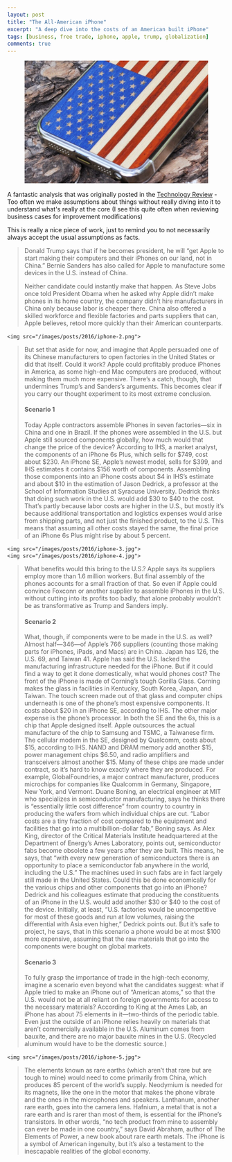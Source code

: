 ```yaml
---
layout: post
title: "The All-American iPhone"
excerpt: "A deep dive into the costs of an American built iPhone"
tags: [business, free trade, iphone, apple, trump, globalization]
comments: true 
---
```

<figure>
	<img src="/images/posts/2016/iphone-1.jpg">
</figure>

A fantastic analysis that was originally posted in the [Technology Review](https://www.technologyreview.com/s/601491/the-all-american-iphone/) - Too often we make assumptions about things without really diving into it to understand what's really at the core (I see this quite often when reviewing business cases for improvement modifications)

This is really a nice piece of work, just to remind you to not necessarily always accept the usual assumptions as facts.

> Donald Trump says that if he becomes president, he will “get Apple to start making their computers and their iPhones on our land, not in China.” Bernie ­Sanders has also called for Apple to manufacture some devices in the U.S. instead of China.
> 
> Neither candidate could instantly make that happen. As Steve Jobs once told President Obama when he asked why Apple didn’t make phones in its home country, the company didn’t hire manufacturers in China only because labor is cheaper there. China also offered a skilled workforce and flexible factories and parts suppliers that can, Apple believes, retool more quickly than their American counterparts. 
>
> <figure>
	<img src="/images/posts/2016/iphone-2.png">
> </figure>
>
> But set that aside for now, and imagine that Apple persuaded one of its Chinese manufacturers to open factories in the United States or did that itself. Could it work? Apple could profitably produce iPhones in America, as some high-end Mac computers are produced, without making them much more expensive. There’s a catch, though, that undermines Trump’s and Sanders’s arguments. This becomes clear if you carry our thought experiment to its most extreme conclusion. 
>
> #### Scenario 1
> Today Apple contractors assemble iPhones in seven factories—six in China and one in Brazil. If the phones were assembled in the U.S. but Apple still sourced components globally, how much would that change the price of the device?
> According to IHS, a market analyst, the components of an iPhone 6s Plus, which sells for $749, cost about $230. An iPhone SE, Apple’s newest model, sells for $399, and IHS estimates it contains $156 worth of components.
> Assembling those components into an iPhone costs about $4 in IHS’s estimate and about $10 in the estimation of  Jason Dedrick, a professor at the School of Information Studies at Syracuse University. Dedrick thinks that doing such work in the U.S. would add $30 to $40 to the cost. That’s partly because labor costs are higher in the U.S., but mostly it’s because additional transportation and logistics expenses would arise from shipping parts, and not just the finished product, to the U.S. This means that assuming all other costs stayed the same, the final price of an iPhone 6s Plus might rise by about 5 percent. 
>
> <figure>
	<img src="/images/posts/2016/iphone-3.jpg">
	<img src="/images/posts/2016/iphone-4.jpg">
> </figure>
>
> What benefits would this bring to the U.S.? Apple says its suppliers employ more than 1.6 million workers. But final assembly of the phones accounts for a small fraction of that. So even if Apple could convince Foxconn or another supplier to assemble iPhones in the U.S. without cutting into its profits too badly, that alone probably wouldn’t be as transformative as Trump and Sanders imply.
>
> #### Scenario 2
> What, though, if components were to be made in the U.S. as well?
> Almost half—346—of Apple’s 766 suppliers (counting those making parts for iPhones, iPads, and Macs) are in China. Japan has 126, the U.S. 69, and Taiwan 41.
> Apple has said the U.S. lacked the manufacturing infrastructure needed for the iPhone. But if it could find a way to get it done domestically, what would phones cost?
> The front of the iPhone is made of Corning’s tough Gorilla Glass. Corning makes the glass in facilities in Kentucky, South Korea, Japan, and Taiwan. The touch screen made out of that glass and computer chips underneath is one of the phone’s most expensive components. It costs about $20 in an iPhone SE, according to IHS. The other major expense is the phone’s processor. In both the SE and the 6s, this is a chip that Apple designed itself. Apple outsources the actual manufacture of the chip to Samsung and TSMC, a Taiwanese firm. The cellular modem in the SE, designed by Qualcomm, costs about $15, according to IHS. NAND and DRAM memory add another $15, power management chips $6.50, and radio amplifiers and transceivers almost another $15.
> Many of these chips are made under contract, so it’s hard to know exactly where they are produced. For example, ­GlobalFoundries, a major contract manufacturer, produces microchips for companies like Qualcomm in Germany, Singapore, New York, and Vermont. Duane Boning, an electrical engineer at MIT who specializes in semiconductor manufacturing, says he thinks there is “essentially little cost difference” from country to country in producing the wafers from which individual chips are cut. “Labor costs are a tiny fraction of cost compared to the equipment and facilities that go into a multibillion-dollar fab,” Boning says. As Alex King, director of the Critical Materials Institute headquartered at the Department of Energy’s Ames Laboratory, points out, semiconductor fabs become obsolete a few years after they are built. This means, he says, that “with every new generation of semiconductors there is an opportunity to place a semiconductor fab anywhere in the world, including the U.S.” The machines used in such fabs are in fact largely still made in the United States.
> Could this be done economically for the various chips and other components that go into an iPhone? Dedrick and his colleagues estimate that producing the constituents of an iPhone in the U.S. would add another $30 or $40 to the cost of the device. Initially, at least, “U.S. factories would be uncompetitive for most of these goods and run at low volumes, raising the differential with Asia even higher,” Dedrick points out. But it’s safe to project, he says, that in this scenario a phone would be at most $100 more expensive, assuming that the raw materials that go into the components were bought on global markets. 
>
> #### Scenario 3
> To fully grasp the importance of trade in the high-tech economy, imagine a scenario even beyond what the candidates suggest: what if Apple tried to make an iPhone out of “American atoms,” so that the U.S. would not be at all reliant on foreign governments for access to the necessary materials?
> According to King at the Ames Lab, an iPhone has about 75 elements in it—two-thirds of the periodic table. Even just the outside of an iPhone relies heavily on materials that aren’t commercially available in the U.S. Aluminum comes from bauxite, and there are no major bauxite mines in the U.S. (Recycled aluminum would have to be the domestic source.)
>
> <figure>
	<img src="/images/posts/2016/iphone-5.jpg">
> </figure>
>
> The elements known as rare earths (which aren’t that rare but are tough to mine) would need to come primarily from China, which produces 85 percent of the world’s supply. Neodymium is needed for its magnets, like the one in the motor that makes the phone vibrate and the ones in the microphones and speakers. Lanthanum, another rare earth, goes into the camera lens. Hafnium, a metal that is not a rare earth and is rarer than most of them, is essential for the iPhone’s transistors.
> In other words, “no tech product from mine to assembly can ever be made in one country,” says David Abraham, author of The Elements of Power, a new book about rare earth metals. The iPhone is a symbol of American ingenuity, but it’s also a testament to the inescapable realities of the global economy.
